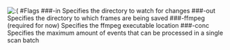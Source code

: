 ![:(](https://external-content.duckduckgo.com/iu/?u=https%3A%2F%2Fcache.desktopnexus.com%2Fthumbseg%2F2490%2F2490528-bigthumbnail.jpg&f=1&nofb=1)
#Flags
###-in
Specifies the directory to watch for changes
###-out
Specifies the directory to which frames are being saved
###-ffmpeg (required for now)
Specifies the ffmpeg executable location
###-conc 
Specifies the maximum amount of events that can be processed in a single scan batch
